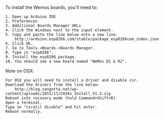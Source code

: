 To install the Wemos boards, you'll need to:

	1. Open up Arduino IDE
	2. Preferences
	3. Additional Boards Manager URLs
	4. Click the Windows next to the input element.
	5. Copy and paste the line below onto a new line:
		http://arduino.esp8266.com/stable/package_esp8266com_index.json
	6. Click Ok.
	7. Go to Tools->Boards->Boards Manager.
	8. Type in "esp8266".
	9. Install the esp8266 package.
	10. You should see a new board named "WeMos D1 & R2".

Note on OSX:

	For OSX you will need to install a driver and disable csr.
	Download the drivers from the link below:
		http://blog.sengotta.net/wp-content/uploads/2015/11/CH34x_Install_V1.3.zip
	Reboot into recovery mode (hold Command+Shift+R).
	Open a terminal.
	Type in "csrutil disable" and hit enter.
	Reboot normally.
